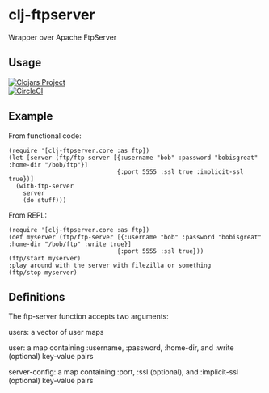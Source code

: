 # clj-ftpserver

Wrapper over Apache FtpServer


## Usage

[![Clojars Project](https://img.shields.io/clojars/v/clj-ftpserver.svg)](https://clojars.org/clj-ftpserver)
<br>
[![CircleCI](https://circleci.com/gh/wsbu/clj-ftpserver.svg?style=svg&circle-token=272e0d0d795c221f3938c380f8d915bef7eafa1d)](https://circleci.com/gh/wsbu/clj-ftpserver)

## Example

From functional code:

```
(require '[clj-ftpserver.core :as ftp])
(let [server (ftp/ftp-server [{:username "bob" :password "bobisgreat" :home-dir "/bob/ftp"}]
                              {:port 5555 :ssl true :implicit-ssl true})]
  (with-ftp-server
    server
    (do stuff)))
```

From REPL:

```
(require '[clj-ftpserver.core :as ftp])
(def myserver (ftp/ftp-server [{:username "bob" :password "bobisgreat" :home-dir "/bob/ftp" :write true}]
                              {:port 5555 :ssl true}))
(ftp/start myserver)
;play around with the server with filezilla or something
(ftp/stop myserver)
```

## Definitions

The ftp-server function accepts two arguments:

users: a vector of user maps

user: a map containing :username, :password, :home-dir, and :write (optional) key-value pairs

server-config: a map containing :port, :ssl (optional), and :implicit-ssl (optional) key-value pairs
